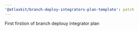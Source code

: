 ```yaml
---
'@atlaskit/branch-deploy-integrators-plan-template': patch
---
```


First firstion of branch deplouy integrator plan
